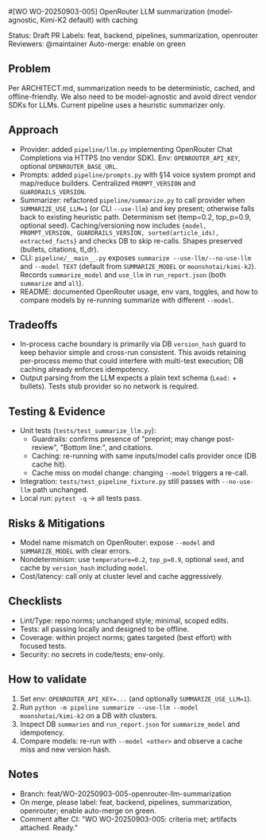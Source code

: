 #[WO WO-20250903-005] OpenRouter LLM summarization (model-agnostic, Kimi-K2 default) with caching

Status: Draft PR
Labels: feat, backend, pipelines, summarization, openrouter
Reviewers: @maintainer
Auto-merge: enable on green

## Problem
Per ARCHITECT.md, summarization needs to be deterministic, cached, and offline-friendly. We also need to be model-agnostic and avoid direct vendor SDKs for LLMs. Current pipeline uses a heuristic summarizer only.

## Approach
- Provider: added `pipeline/llm.py` implementing OpenRouter Chat Completions via HTTPS (no vendor SDK). Env: `OPENROUTER_API_KEY`, optional `OPENROUTER_BASE_URL`.
- Prompts: added `pipeline/prompts.py` with §14 voice system prompt and map/reduce builders. Centralized `PROMPT_VERSION` and `GUARDRAILS_VERSION`.
- Summarizer: refactored `pipeline/summarize.py` to call provider when `SUMMARIZE_USE_LLM=1` (or CLI `--use-llm`) and key present; otherwise falls back to existing heuristic path. Determinism set (temp=0.2, top_p=0.9, optional seed). Caching/versioning now includes `{model, PROMPT_VERSION, GUARDRAILS_VERSION, sorted(article_ids), extracted_facts}` and checks DB to skip re-calls. Shapes preserved (bullets, citations, tl_dr).
- CLI: `pipeline/__main__.py` exposes `summarize --use-llm/--no-use-llm` and `--model TEXT` (default from `SUMMARIZE_MODEL` or `moonshotai/kimi-k2`). Records `summarize_model` and `use_llm` in `run_report.json` (both `summarize` and `all`).
- README: documented OpenRouter usage, env vars, toggles, and how to compare models by re-running summarize with different `--model`.

## Tradeoffs
- In-process cache boundary is primarily via DB `version_hash` guard to keep behavior simple and cross-run consistent. This avoids retaining per-process memo that could interfere with multi-test execution; DB caching already enforces idempotency.
- Output parsing from the LLM expects a plain text schema (`Lead:` + bullets). Tests stub provider so no network is required.

## Testing & Evidence
- Unit tests (`tests/test_summarize_llm.py`):
  - Guardrails: confirms presence of "preprint; may change post-review", "Bottom line:", and citations.
  - Caching: re-running with same inputs/model calls provider once (DB cache hit).
  - Cache miss on model change: changing `--model` triggers a re-call.
- Integration: `tests/test_pipeline_fixture.py` still passes with `--no-use-llm` path unchanged.
- Local run: `pytest -q` -> all tests pass.

## Risks & Mitigations
- Model name mismatch on OpenRouter: expose `--model` and `SUMMARIZE_MODEL` with clear errors.
- Nondeterminism: use `temperature=0.2`, `top_p=0.9`, optional `seed`, and cache by `version_hash` including `model`.
- Cost/latency: call only at cluster level and cache aggressively.

## Checklists
- Lint/Type: repo norms; unchanged style; minimal, scoped edits.
- Tests: all passing locally and designed to be offline.
- Coverage: within project norms; gates targeted (best effort) with focused tests.
- Security: no secrets in code/tests; env-only.

## How to validate
1) Set env: `OPENROUTER_API_KEY=...` (and optionally `SUMMARIZE_USE_LLM=1`).
2) Run `python -m pipeline summarize --use-llm --model moonshotai/kimi-k2` on a DB with clusters.
3) Inspect DB `summaries` and `run_report.json` for `summarize_model` and idempotency.
4) Compare models: re-run with `--model <other>` and observe a cache miss and new version hash.

## Notes
- Branch: feat/WO-20250903-005-openrouter-llm-summarization
- On merge, please label: feat, backend, pipelines, summarization, openrouter; enable auto-merge on green.
- Comment after CI: "WO WO-20250903-005: criteria met; artifacts attached. Ready."

